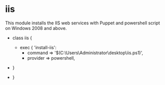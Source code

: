 # iis

This module installs the IIS web services with Puppet and powershell script on Windows 2008
and above.

- class iis {

  - exec { 'install-iis':
    - command   => '$(C:\Users\Administrator\desktop\iis.ps1)',
    - provider  => powershell,
 - }
- }
